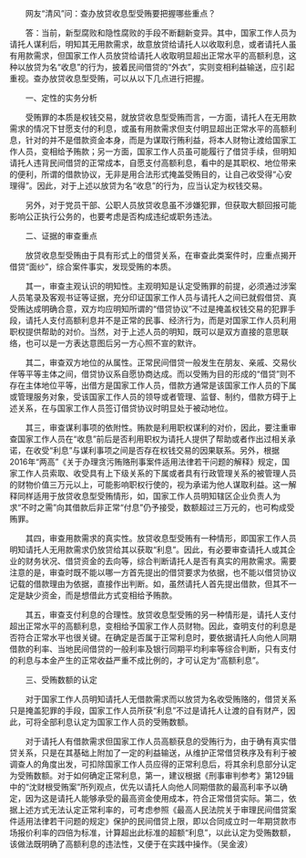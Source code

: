 　　网友“清风”问：查办放贷收息型受贿要把握哪些重点？

　　答：当前，新型腐败和隐性腐败的手段不断翻新变异。其中，国家工作人员为请托人谋利后，明知其无用款需求，故意放贷给请托人以收取利息，或者请托人虽有用款需求，但国家工作人员放贷给请托人收取明显超出正常水平的高额利息，这种以放贷为名“收息”的行为，披着民间借贷的“外衣”，实则变相利益输送，应引起重视。查办放贷收息型受贿，可以从以下几点进行把握。

　　一、定性的实务分析

　　受贿罪的本质是权钱交易，就放贷收息型受贿而言，一方面，请托人在无用款需求的情况下甘愿支付的利息，或虽有用款需求但支付明显超出正常水平的高额利息，针对的并不是借款资金本身，而是为谋取行贿利益，将本人财物让渡给国家工作人员，变相给予贿款；另一方面，国家工作人员虽可能履行了借贷手续，但明知请托人违背民间借贷的正常成本，自愿支付高额利息，看中的是其职权、地位带来的便利，所谓的借款协议，无非是用合法形式掩盖受贿目的，让自己收受得“心安理得”。因此，对于上述以放贷为名“收息”的行为，应当认定为权钱交易。

　　另外，对于党员干部、公职人员放贷收息虽不涉嫌犯罪，但获取大额回报可能影响公正执行公务的，也要考虑是否构成违纪或职务违法。

　　二、证据的审查重点

　　放贷收息型受贿由于具有形式上的借贷关系，在审查此类案件时，应重点揭开借贷“面纱”，综合案件事实，发现受贿的本质。

　　其一，审查主观认识的明知性。主观明知是认定受贿罪的前提，必须通过涉案人员笔录及客观书证等证据，充分印证国家工作人员与请托人之间已就假借贷、真受贿达成明确合意，双方均应明知所谓的“借贷协议”不过是掩盖权钱交易的犯罪手段，请托人支付高额利息并不是正常的民事、经济行为，而是对国家工作人员利用职权提供帮助的对价。当然，对于上述人员的明知，既可以是双方直接的意思联络，也可以是一方表达意图后另一方心照不宣的默许。

　　其二，审查双方地位的从属性。正常民间借贷一般发生在朋友、亲戚、交易伙伴等平等主体之间，借贷协议系自愿协商达成。而以受贿为目的形成的“借贷”则不存在主体地位平等，出借方是国家工作人员，借款方通常是该国家工作人员的下属或管理服务对象，受该国家工作人员的领导或者管理、监督、制约，借款方碍于上述关系，在与国家工作人员签订借贷协议时明显处于被动地位。

　　其三，审查谋利事项的依附性。贿款是利用职权谋利的对价，因此，要注重审查国家工作人员在“收息”前后是否利用职权为请托人提供了帮助或者作出过相关承诺，在收受“利息”与谋利事项之间是否存在权钱交易的因果联系。另外，根据2016年“两高”《关于办理贪污贿赂刑事案件适用法律若干问题的解释》规定，国家工作人员索取、收受具有上下级关系的下属或者具有行政管理关系的被管理人员的财物价值三万元以上，可能影响职权行使的，视为承诺为他人谋取利益。这一解释同样适用于放贷收息型受贿情形，如，国家工作人员明知辖区企业负责人为求“不时之需”向其借款后非正常“付息”仍予接受，数额超过三万元的，也可构成受贿罪。

　　其四，审查用款需求的真实性。放贷收息型受贿有一种情形，即国家工作人员明知请托人无用款需求仍放贷给其以获取“利息”。因此，有必要审查请托人或其企业的财务状况、借贷资金的去向等，综合判断请托人是否有真实的用款需求。需要注意的是，审查时既不能以哪一方首先提出的借贷要求为依据，也不能以借贷协议记载的借款理由为依据，直接作出判断。如，虽然请托人首先提出借款，但其不一定是缺少资金，而是想借此方式变相给予贿款。

　　其五，审查支付利息的合理性。放贷收息型受贿的另一种情形是，请托人支付超出正常水平的高额利息，变相给予国家工作人员财物。因此，查明支付的利息是否符合正常水平也很关键。在确定是否属于正常利息时，要依据请托人向他人同期借款的利率、当地民间借贷的一般利率及银行同期平均利率等综合判断，只有支付的利息与本金产生的正常收益严重不成比例的，才可认定为“高额利息”。

　　三、受贿数额的认定

　　对于国家工作人员明知请托人无借款需求而以放贷为名收受贿赂的，借贷关系只是掩盖犯罪的手段，国家工作人员所获“利息”不过是请托人让渡的自有财产，因此，可将全部利息认定为国家工作人员的受贿数额。

　　对于请托人有借款需求但国家工作人员高额获息的受贿行为，由于确有真实借贷关系，只是在其基础上附加了一定的利益输送，从维护正常借贷秩序及有利于被调查人的角度出发，可扣除国家工作人员应得的正常利息后，将其余利息部分认定为受贿数额。对于如何确定正常利息，第一，建议根据《刑事审判参考》第129辑中的“沈财根受贿案”所列观点，优先以请托人向他人同期借款的最高利率予以确定，因为这是请托人能够承受的最高资金使用成本，符合正常借贷实际。第二，依据上述方式无法认定正常利率的，可考虑参照《最高人民法院关于审理民间借贷案件适用法律若干问题的规定》保护的民间借贷上限，即以合同成立时一年期贷款市场报价利率的四倍为标准，计算超出此标准的超额“利息”，以此认定为受贿数额，该做法既明确了高额利息的违法性，又便于在实践中操作。（吴金波）